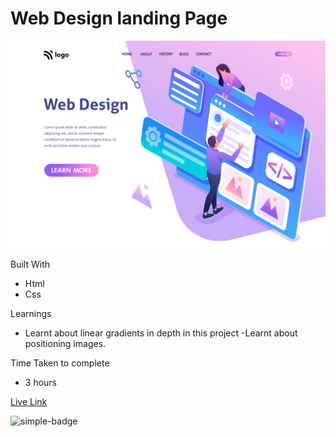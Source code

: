 # Web Design landing Page

![Image](./8.png)

Built With
- Html
- Css

Learnings
- Learnt about linear gradients in depth in this project
-Learnt about positioning images.

Time Taken to complete
- 3 hours

[Live Link](https://hemanth-webdesign-landingpage.netlify.app/)

![simple-badge](https://img.shields.io/badge/HTML-CSS-green)